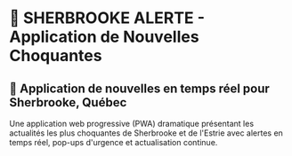 # 🚨 SHERBROOKE ALERTE - Application de Nouvelles Choquantes

## 📱 Application de nouvelles en temps réel pour Sherbrooke, Québec

Une application web progressive (PWA) dramatique présentant les actualités les plus choquantes de Sherbrooke et de l'Estrie avec alertes en temps réel, pop-ups d'urgence et actualisation continue.
